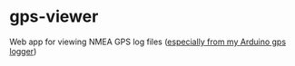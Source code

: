# gps-viewer
Web app for viewing NMEA GPS log files ([especially from my Arduino gps logger](https://github.com/jaakaappi/archived-projects/tree/master/gps-logger-master))
